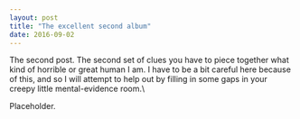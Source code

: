```yaml
---
layout: post
title: "The excellent second album"
date: 2016-09-02
---
```


The second post. The second set of clues you have to piece together what kind of horrible or great human I am. I have to be a bit careful here because of this, and so I will attempt to help out by filling in some gaps in your creepy little mental-evidence room.\\

Placeholder.
